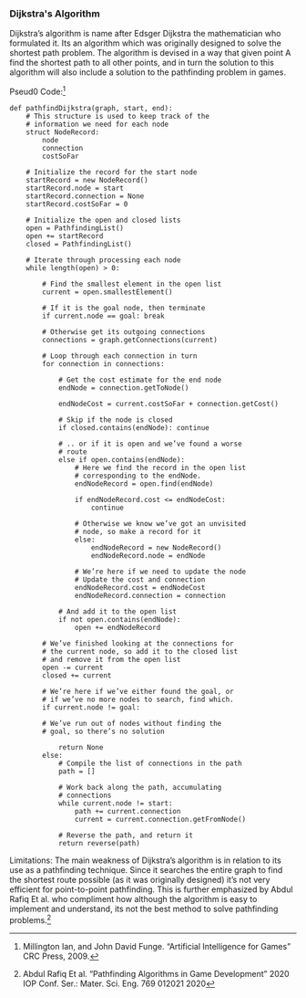 ### Dijkstra's Algorithm

Dijkstra’s algorithm is name after Edsger Dijkstra the mathematician who formulated it. Its an algorithm which was originally designed to solve the shortest path problem. The algorithm is devised in a way that given point A find the shortest path to all other points, and in turn the solution to this algorithm will also include a solution to the pathfinding problem in games.

Pseud0 Code:[^18]
```
def pathfindDijkstra(graph, start, end):
    # This structure is used to keep track of the
    # information we need for each node
    struct NodeRecord:
        node
        connection
        costSoFar

    # Initialize the record for the start node
    startRecord = new NodeRecord()
    startRecord.node = start
    startRecord.connection = None
    startRecord.costSoFar = 0

    # Initialize the open and closed lists
    open = PathfindingList()
    open += startRecord
    closed = PathfindingList()

    # Iterate through processing each node
    while length(open) > 0:
        
        # Find the smallest element in the open list
        current = open.smallestElement()

        # If it is the goal node, then terminate
        if current.node == goal: break

        # Otherwise get its outgoing connections
        connections = graph.getConnections(current)

        # Loop through each connection in turn
        for connection in connections:
            
            # Get the cost estimate for the end node
            endNode = connection.getToNode()
            
            endNodeCost = current.costSoFar + connection.getCost()
		   
            # Skip if the node is closed
            if closed.contains(endNode): continue
   
            # .. or if it is open and we’ve found a worse
            # route
            else if open.contains(endNode):
                # Here we find the record in the open list
                # corresponding to the endNode.
                endNodeRecord = open.find(endNode)

                if endNodeRecord.cost <= endNodeCost:
                    continue
                    
                # Otherwise we know we’ve got an unvisited
                # node, so make a record for it 
                else:
                    endNodeRecord = new NodeRecord()
                    endNodeRecord.node = endNode
                
                # We’re here if we need to update the node
                # Update the cost and connection
                endNodeRecord.cost = endNodeCost
                endNodeRecord.connection = connection

            # And add it to the open list
            if not open.contains(endNode):
                open += endNodeRecord

        # We’ve finished looking at the connections for
        # the current node, so add it to the closed list
        # and remove it from the open list
        open -= current
        closed += current

	    # We’re here if we’ve either found the goal, or
        # if we’ve no more nodes to search, find which.
        if current.node != goal:

        # We’ve run out of nodes without finding the
        # goal, so there’s no solution

	        return None
        else:
            # Compile the list of connections in the path
            path = []

            # Work back along the path, accumulating
            # connections
            while current.node != start:
                path += current.connection
                current = current.connection.getFromNode()

            # Reverse the path, and return it
            return reverse(path)
```

Limitations:
The main weakness of Dijkstra’s algorithm is in relation to its use as a pathfinding technique. Since it searches the entire graph to find the shortest route possible (as it was originally designed) it’s not very efficient for point-to-point pathfinding. This is further emphasized by Abdul Rafiq Et al. who compliment how although the algorithm is easy to implement and understand, its not the best method to solve pathfinding problems.[^19]

[^18]: Millington Ian, and John David Funge. “Artificial Intelligence for Games” CRC Press, 2009.
[^19]: Abdul Rafiq Et al. “Pathfinding Algorithms in Game Development” 2020 IOP Conf. Ser.: Mater. Sci. Eng. 769 012021 2020
